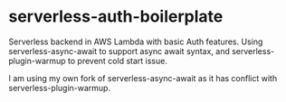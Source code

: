 # serverless-auth-boilerplate
Serverless backend in AWS Lambda with basic Auth features. Using serverless-async-await to support async await syntax, and serverless-plugin-warmup to prevent cold start issue.

I am using my own fork of serverless-async-await as it has conflict with serverless-plugin-warmup.

